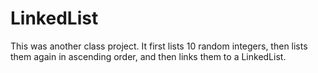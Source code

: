 # LinkedList
This was another class project.
It first lists 10 random integers, then lists them again in ascending order, and then links them to a LinkedList.
